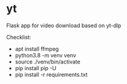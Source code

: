 # yt
Flask app for video download based on yt-dlp

Checklist:

* apt install ffmpeg
* python3.8 -m venv venv
* source ./venv/bin/activate
* pip install pip -U
* pip install -r requirements.txt
